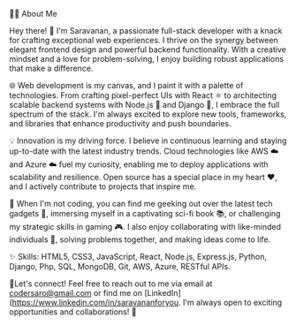 
👨‍💻 About Me

Hey there! 👋 I'm Saravanan, a passionate full-stack developer with a knack for crafting exceptional web experiences. I thrive on the synergy between elegant frontend design and powerful backend functionality. With a creative mindset and a love for problem-solving, I enjoy building robust applications that make a difference.

🌐 Web development is my canvas, and I paint it with a palette of technologies. From crafting pixel-perfect UIs with React ⚛️ to architecting scalable backend systems with Node.js 🚀 and Django 🎩, I embrace the full spectrum of the stack. I'm always excited to explore new tools, frameworks, and libraries that enhance productivity and push boundaries.

💡 Innovation is my driving force. I believe in continuous learning and staying up-to-date with the latest industry trends. Cloud technologies like AWS ☁️ and Azure ☁️ fuel my curiosity, enabling me to deploy applications with scalability and resilience. Open source has a special place in my heart ❤️, and I actively contribute to projects that inspire me.

🚀 When I'm not coding, you can find me geeking out over the latest tech gadgets 📱, immersing myself in a captivating sci-fi book 📚, or challenging my strategic skills in gaming 🎮. I also enjoy collaborating with like-minded individuals 👥, solving problems together, and making ideas come to life.

✨ Skills: HTML5, CSS3, JavaScript, React, Node.js, Express.js, Python, Django, Php, SQL, MongoDB, Git, AWS, Azure, RESTful APIs.

📧Let's connect! Feel free to reach out to me via email at codersaro@gmail.com or find me on [LinkedIn](https://www.linkedin.com/in/saravananforyou. I'm always open to exciting opportunities and collaborations! 🧡

